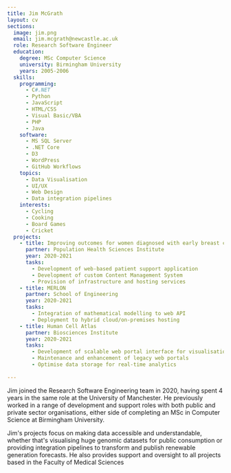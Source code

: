 ```yaml
---
title: Jim McGrath
layout: cv
sections:
  image: jim.png
  email: jim.mcgrath@newcastle.ac.uk
  role: Research Software Engineer
  education:
    degree: MSc Computer Science
    university: Birmingham University
    years: 2005-2006
  skills:
    programming:
      - C#.NET
      - Python
      - JavaScript
      - HTML/CSS
      - Visual Basic/VBA
      - PHP
      - Java
    software:
      - MS SQL Server
      - .NET Core
      - D3
      - WordPress
      - GitHub Workflows
    topics:
      - Data Visualisation
      - UI/UX
      - Web Design
      - Data integration pipelines
    interests:
      - Cycling
      - Cooking
      - Board Games
      - Cricket
  projects:
    - title: Improving outcomes for women diagnosed with early breast cancer through adherence to adjuvant endocrine therapy (SWEET)
      partner: Population Health Sciences Institute
      year: 2020-2021
      tasks:
        - Development of web-based patient support application
        - Development of custom Content Management System
        - Provision of infrastructure and hosting services
    - title: MERLON
      partner: School of Engineering
      year: 2020-2021
      tasks:
        - Integration of mathematical modelling to web API
        - Deployment to hybrid cloud/on-premises hosting
    - title: Human Cell Atlas
      partner: Biosciences Institute
      year: 2020-2021
      tasks:
        - Development of scalable web portal interface for visualisation of large 'multi-omics' datasets
        - Maintenance and enhancement of legacy web portals
        - Optimise data storage for real-time analytics
        
---
```

Jim joined the Research Software Engineering team in 2020, having spent 4 years in the same role at the University of Manchester. He previously worked in a range of development and support roles with both public and private sector organisations, either side of completing an MSc in Computer Science at Birmingham University. 

Jim's projects focus on making data accessible and understandable, whether that's visualising huge genomic datasets for public consumption or providing integration pipelines to transform and publish renewable generation forecasts. He also provides support and oversight to all projects based in the Faculty of Medical Sciences
